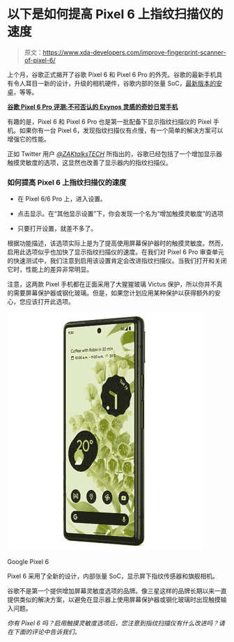 # 以下是如何提高 Pixel 6 上指纹扫描仪的速度

> 原文：<https://www.xda-developers.com/improve-fingerprint-scanner-of-pixel-6/>

上个月，谷歌正式揭开了谷歌 Pixel 6 和 Pixel 6 Pro 的外壳。谷歌的最新手机具有令人耳目一新的设计，升级的相机硬件，谷歌内部的张量 SoC，[最新版本的安卓](https://www.xda-developers.com/android-12/)，等等。

**[谷歌 Pixel 6 Pro 评测:不可否认的 Exynos 灵感的奇妙日常手机](https://www.xda-developers.com/google-pixel-6-pro-review/)**

有趣的是，Pixel 6 和 Pixel 6 Pro 也是第一批配备下显示指纹扫描仪的 Pixel 手机。如果你有一台 Pixel 6，发现指纹扫描仪有点慢，有一个简单的解决方案可以增强它的性能。

正如 Twitter 用户 [*@ZAKtalksTECH*](https://twitter.com/ZAKtalksTECH/status/1455364180513476613) 所指出的，谷歌已经包括了一个增加显示器触摸灵敏度的选项，这显然也改善了显示器内的指纹扫描仪。

### 如何提高 Pixel 6 上指纹扫描仪的速度

*   在 Pixel 6/6 Pro 上，进入设置。

*   点击显示。在“其他显示设置”下，你会发现一个名为“增加触摸灵敏度”的选项

*   只要打开设置，就差不多了。

根据功能描述，该选项实际上是为了提高使用屏幕保护器时的触摸灵敏度。然而，启用此选项似乎也加快了显示指纹扫描仪的速度。在我们对 Pixel 6 Pro 审查单元的快速测试中，我们注意到启用该设置肯定会改进指纹扫描仪。当我们打开和关闭它时，性能上的差异非常明显。

注意，这两款 Pixel 手机都在正面采用了大猩猩玻璃 Victus 保护，所以你并不真的需要屏幕保护器或钢化玻璃。但是，如果您计划应用某种保护以获得额外的安心，您应该打开此选项。

 <picture>![The Pixel 6 comes with Google's new Tensor chip, a modern design, and flagship cameras.](img/7343f77af84019bd24844d3d2e495f29.png)</picture> 

Google Pixel 6

Pixel 6 采用了全新的设计，内部张量 SoC，显示屏下指纹传感器和旗舰相机。

谷歌不是第一个提供增加屏幕灵敏度选项的品牌。像三星这样的品牌长期以来一直提供类似的解决方案，以避免在显示器上使用屏幕保护器或钢化玻璃时出现触摸输入问题。

*你有 Pixel 6 吗？启用触摸灵敏度选项后，您注意到指纹扫描仪有什么改进吗？请在下面的评论中告诉我们。*